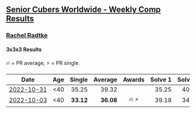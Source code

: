 <style>table {white-space: nowrap;}</style>
<link rel="stylesheet" type="text/css" href="/scw-comp/css/flags.css" />

## [Senior Cubers Worldwide - Weekly Comp Results](/scw-comp/results/)
### [Rachel Radtke](README.md)

#### 3x3x3 Results

<span style="white-space: nowrap;">🔥 = PR average</span>, <span style="white-space: nowrap;">⚡ = PR single</span>.

| Date | Age | Single | Average | Awards | Solve 1 | Solve 2 | Solve 3 | Solve 4 | Solve 5 | Video |
| :--: | :--: | --: | --: | :--: | --: | --: | --: | --: | --: | :-- |
| [2022-10-31](../../results/2022-10-31/333.md) | <40 | 35.25 | 39.32 |  | 35.25 | 40.63 | 41.98 | 35.36 | 42.62 | [Desktop](https://www.facebook.com/events/536496438309051/permalink/545625164062845) / [Mobile](https://m.facebook.com/events/536496438309051?view=permalink&id=545625164062845) |
| [2022-10-03](../../results/2022-10-03/333.md) | <40 | **33.12** | **36.08** | 🔥 ⚡ | 39.18 | 34.50 | **33.12** | 41.11 | 34.57 | [Desktop](https://www.facebook.com/events/1113163972925182/permalink/1119559512285628) / [Mobile](https://m.facebook.com/events/1113163972925182?view=permalink&id=1119559512285628) |


<!-- Global site tag (gtag.js) - Google Analytics -->
<script async src="https://www.googletagmanager.com/gtag/js?id=UA-86348435-3"></script>
<script>window.dataLayer = window.dataLayer || []; function gtag() {dataLayer.push(arguments);} gtag('js', new Date()); gtag('config', 'UA-86348435-3');</script>
